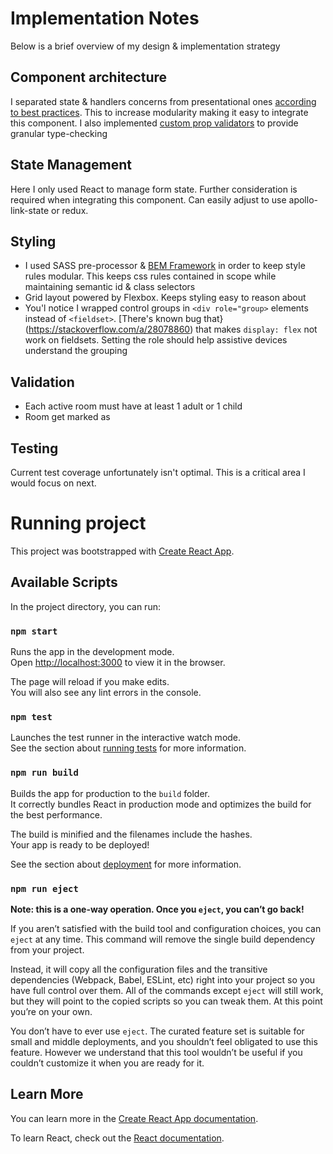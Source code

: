 # Implementation Notes

Below is a brief overview of my design & implementation strategy


## Component architecture

I separated state & handlers concerns from presentational ones [according to best practices](https://medium.com/@dan_abramov/smart-and-dumb-components-7ca2f9a7c7d0). This to increase modularity making it easy to integrate this component. I also implemented [custom prop validators](/src/utils.js) to provide granular type-checking


## State Management

Here I only used React to manage form state. Further consideration is required when integrating this component. Can easily adjust to use apollo-link-state or redux.


## Styling

- I used SASS pre-processor & [BEM Framework](http://getbem.com/introduction/) in order to keep style rules modular. This keeps css rules contained in scope while maintaining semantic id & class selectors
- Grid layout powered by Flexbox. Keeps styling easy to reason about
- You'l notice I wrapped control groups in `<div role="group>` elements instead of `<fieldset>`. [There's known bug that}(https://stackoverflow.com/a/28078860) that makes `display: flex` not work on fieldsets. Setting the role should help assistive devices understand the grouping


## Validation

- Each active room must have at least 1 adult or 1 child
- Room get marked as

## Testing

Current test coverage unfortunately isn't optimal. This is a critical area I would focus on next.





# Running project
This project was bootstrapped with [Create React App](https://github.com/facebook/create-react-app).

## Available Scripts

In the project directory, you can run:

### `npm start`

Runs the app in the development mode.<br>
Open [http://localhost:3000](http://localhost:3000) to view it in the browser.

The page will reload if you make edits.<br>
You will also see any lint errors in the console.

### `npm test`

Launches the test runner in the interactive watch mode.<br>
See the section about [running tests](https://facebook.github.io/create-react-app/docs/running-tests) for more information.

### `npm run build`

Builds the app for production to the `build` folder.<br>
It correctly bundles React in production mode and optimizes the build for the best performance.

The build is minified and the filenames include the hashes.<br>
Your app is ready to be deployed!

See the section about [deployment](https://facebook.github.io/create-react-app/docs/deployment) for more information.

### `npm run eject`

**Note: this is a one-way operation. Once you `eject`, you can’t go back!**

If you aren’t satisfied with the build tool and configuration choices, you can `eject` at any time. This command will remove the single build dependency from your project.

Instead, it will copy all the configuration files and the transitive dependencies (Webpack, Babel, ESLint, etc) right into your project so you have full control over them. All of the commands except `eject` will still work, but they will point to the copied scripts so you can tweak them. At this point you’re on your own.

You don’t have to ever use `eject`. The curated feature set is suitable for small and middle deployments, and you shouldn’t feel obligated to use this feature. However we understand that this tool wouldn’t be useful if you couldn’t customize it when you are ready for it.

## Learn More

You can learn more in the [Create React App documentation](https://facebook.github.io/create-react-app/docs/getting-started).

To learn React, check out the [React documentation](https://reactjs.org/).
